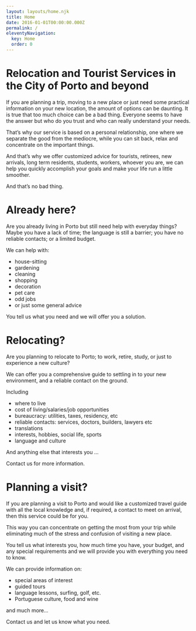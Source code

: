 ```yaml
---
layout: layouts/home.njk
title: Home
date: 2016-01-01T00:00:00.000Z
permalink: /
eleventyNavigation:
  key: Home
  order: 0
---
```

# Relocation and Tourist Services in the City of Porto and beyond

If you are planning a trip, moving to a new place or just need some practical information on your new location, the amount of options can be daunting. It is true that too much choice can be a bad thing. Everyone seems to have the answer but who do you trust and who can really understand your needs.

That’s why our service is based on a personal relationship, one where we separate the good from the mediocre, while you can sit back, relax and concentrate on the important things.

And that’s why we offer customized advice for tourists, retirees, new arrivals, long term residents, students, workers, whoever you are, we can help you quickly accomplish your goals and make your life run a little smoother.

And that’s no bad thing.

# Already here?
Are you already living in Porto but still need help with everyday things?
Maybe you have a lack of time; the language is still a barrier; you have no reliable contacts; or a limited budget.

We can help with:

* house-sitting
* gardening
* cleaning
* shopping
* decoration
* pet care
* odd jobs
* or just some general advice

You tell us what you need and we will offer you a solution.

# Relocating?
Are you planning to relocate to Porto; to work, retire, study, or just to experience a new culture?

We can offer you a comprehensive guide to settling in to your new environment, and a reliable contact on the ground.

Including

* where to live
* cost of living/salaries/job opportunities
* bureaucracy: utilities, taxes, residency, etc
* reliable contacts: services, doctors, builders, lawyers etc
* translations
* interests, hobbies, social life, sports
* language and culture

And anything else that interests you …

Contact us for more information.

# Planning a visit?
If you are planning a visit to Porto and would like a customized travel guide with all the local knowledge and, if required, a contact to meet on arrival, then this service could be for you.

This way you can concentrate on getting the most from your trip while eliminating much of the stress and confusion of visiting a new place.

You tell us what interests you, how much time you have, your budget, and any special requirements and we will provide you with everything you need to know.

We can provide information on:

* special areas of interest
* guided tours
* language lessons, surfing, golf, etc.
* Portuguese culture, food and wine

and much more…

Contact us and let us know what you need.
